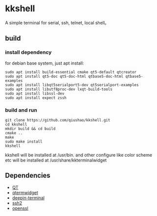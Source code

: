 
# kkshell

A simple terminal for serial, ssh, telnet, local shell。

## build
### install dependency
for debian base system, just apt install:
```
sudo apt install build-essential cmake qt5-default qtcreator
sudo apt install qt5-doc qt5-doc-html qtbase5-doc-html qtbase5-examples
sudo apt install libqt5serialport5-dev qt5serialport-examples
sudo apt install libutf8proc-dev lxqt-build-tools
sudo apt install libssl-dev
sudo apt install expect zssh
``` 

### build and run
```
git clone https://github.com/qiushao/kkshell.git
cd kkshell
mkdir build && cd build
cmake ..
make
sudo make install
kkshell
```

kkshell will be installed at /usr/bin. and other configure like color scheme etc will be installed at /usr/share/kkterminalwidget


## Dependencies
- [QT](https://www.qt.io/developers)
- [qtermwidget](https://github.com/lxqt/qtermwidget)
- [deepin-terminal](https://github.com/linuxdeepin/deepin-terminal)
- [ssh2](https://github.com/libssh2/libssh2)
- [openssl](https://github.com/openssl/openssl)

